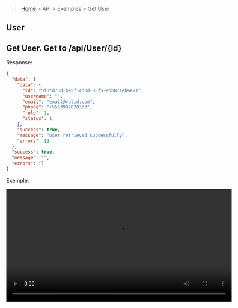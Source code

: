 > [Home](/README.md) > API > Exemples > Get User

## User

## Get User. Get to /api/User/{id}

Response:

```json
{
  "data": {
    "data": {
      "id": "5f3cd73d-ba5f-4dbd-85f5-ebb871eb6e71",
      "username": "",
      "email": "email@valid.com",
      "phone": "+5563992028333",
      "role": 1,
      "status": 1
    },
    "success": true,
    "message": "User retrieved successfully",
    "errors": []
  },
  "success": true,
  "message": "",
  "errors": []
}
```

Exemple:
<p align="center">
    <video width="600" controls>
        <source src="../assets/movies/get-user.mp4" type="video/mp4">
        Your browser does not support the video tag.
    </video>
</p>
